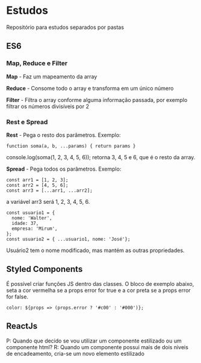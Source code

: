 # Estudos
Repositório para estudos separados por pastas

## ES6

### Map, Reduce e Filter

**Map** - Faz um mapeamento da array

**Reduce** - Consome todo o array e transforma em um único número

**Filter** - Filtra o array conforme alguma informação passada, por exemplo filtrar os números divisíveis por 2

### Rest e Spread

**Rest** - Pega o resto dos parâmetros. Exemplo:
```
function soma(a, b, ...params) { return params }
```
console.log(soma(1, 2, 3, 4, 5, 6)); retorna 3, 4, 5 e 6, que é o resto da array.

**Spread** - Pega todos os parâmetros. Exemplo:
```
const arr1 = [1, 2, 3];
const arr2 = [4, 5, 6];
const arr3 = [...arr1, ...arr2];
```
a variável arr3 será 1, 2, 3, 4, 5, 6.

```
const usuario1 = {
  nome: 'Walter',
  idade: 37,
  empresa: 'Mirum',
};
const usuario2 = { ...usuario1, nome: 'José'};
```
Usuário2 tem o nome modificado, mas mantém as outras propriedades.

## Styled Components
É possível criar funções JS dentro das classes. O bloco de exemplo abaixo, seta a cor vermelha se a props error for true e a cor preta se a props error for false.

```
color: ${props => (props.error ? '#c00' : '#000')};
```

## ReactJs
P: Quando que decido se vou utilizar um componente estilizado ou um componente html?
R: Quando um componente possui mais de dois niveis de encadeamento, cria-se um novo elemento estilizado